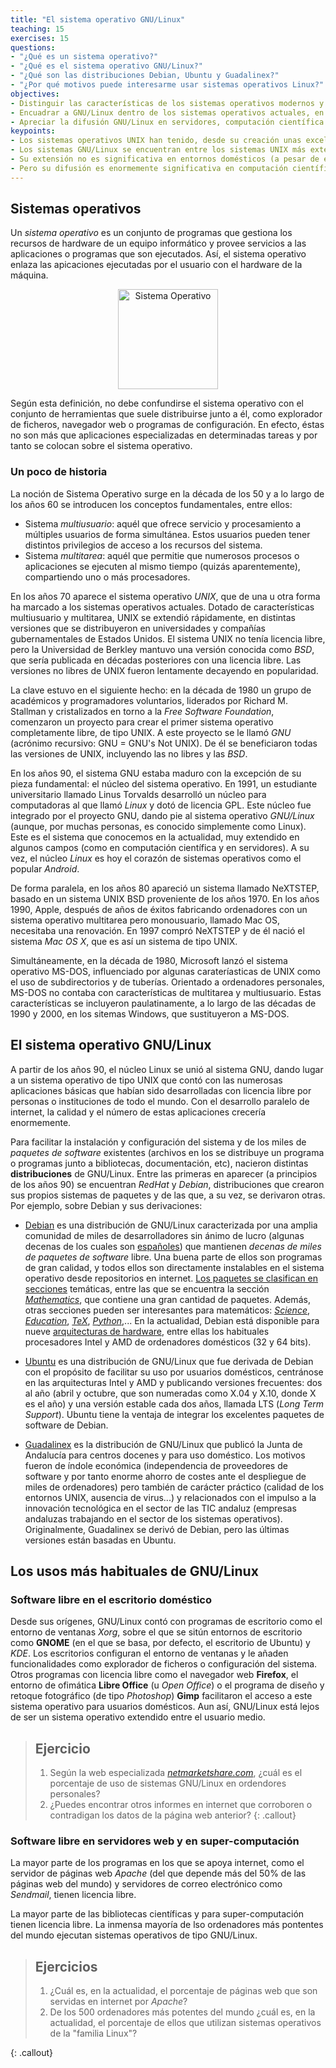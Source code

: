 ```yaml
---
title: "El sistema operativo GNU/Linux"
teaching: 15
exercises: 15
questions:
- "¿Qué es un sistema operativo?"
- "¿Qué es el sistema operativo GNU/Linux?"
- "¿Qué son las distribuciones Debian, Ubuntu y Guadalinex?"
- "¿Por qué motivos puede interesarme usar sistemas operativos Linux?"
objectives:
- Distinguir las características de los sistemas operativos modernos y recordar su historia.
- Encuadrar a GNU/Linux dentro de los sistemas operativos actuales, en particular Ubuntu y Guadalinex.
- Apreciar la difusión GNU/Linux en servidores, computación científica y sistemas móviles.
keypoints:
- Los sistemas operativos UNIX han tenido, desde su creación unas excelentes propiedades
- Los sistemas GNU/Linux se encuentran entre los sistemas UNIX más extendidos
- Su extensión no es significativa en entornos domésticos (a pesar de estar sobradamente preparados para ello)
- Pero su difusión es enormemente significativa en computación científica y en grandes servidores, tanto de cálculo como de internet
---
```


## Sistemas operativos

Un *sistema operativo* es un conjunto de programas que gestiona los recursos de hardware de un equipo informático y provee servicios a las aplicaciones o programas que son ejecutados. Así, el sistema operativo enlaza las apicaciones ejecutadas por el usuario con el hardware de la máquina.

<center> <img src="https://upload.wikimedia.org/wikipedia/commons/thumb/d/dc/Operating_system_placement-es.svg/250px-Operating_system_placement-es.svg.png" alt="Sistema Operativo" style="width: 160px;"/> </center>

Según esta definición, no debe confundirse el sistema operativo con el
conjunto de herramientas que suele distribuirse junto a él, como
explorador de ficheros, navegador web o programas de configuración. En
efecto, éstas no son más que aplicaciones especializadas en
determinadas tareas y por tanto se colocan sobre el sistema operativo.

### Un poco de historia

La noción de Sistema Operativo surge en la década de los 50 y a lo
largo de los años 60 se introducen los conceptos fundamentales, entre ellos:

- Sistema *multiusuario*: aquél que ofrece servicio y procesamiento a
  múltiples usuarios de forma simultánea. Estos usuarios pueden tener
  distintos privilegios de acceso a los recursos del sistema.
- Sistema *multitarea*: aquél que permitie que numerosos procesos o
  aplicaciones se ejecuten al mismo tiempo (quizás aparentemente),
  compartiendo uno o más procesadores.

En los años 70 aparece el sistema operativo *UNIX*, que de una u otra
forma ha marcado a los sistemas operativos actuales. Dotado de
características multiusuario y multitarea, UNIX se extendió
rápidamente, en distintas versiones que se distribuyeron en
universidades y compañías gubernamentales de Estados Unidos. El
sistema UNIX no tenía licencia libre, pero la Universidad de Berkley
mantuvo una versión conocida como *BSD*, que sería publicada en
décadas posteriores con una licencia libre. Las versiones no libres de
UNIX fueron lentamente decayendo en popularidad.

La clave estuvo en el siguiente hecho: en la década de 1980 un grupo
de académicos y programadores voluntarios, liderados por Richard
M. Stallman y cristalizados en torno a la *Free Software Foundation*,
comenzaron un proyecto para crear el primer sistema operativo
completamente libre, de tipo UNIX. A este proyecto se le llamó *GNU*
(acrónimo recursivo: GNU = GNU's Not UNIX). De él se beneficiaron
todas las versiones de UNIX, incluyendo las no libres y las *BSD*.

En los años 90, el sistema GNU estaba maduro con la excepción de su
pieza fundamental: el núcleo del sistema operativo. En 1991, un
estudiante universitario llamado Linus Torvalds desarrolló un núcleo
para computadoras al que llamó *Linux* y dotó de licencia GPL. Este
núcleo fue integrado por el proyecto GNU, dando pie al sistema
operativo *GNU/Linux* (aunque, por muchas personas, es conocido
simplemente como Linux). Este es el sistema que conocemos en la
actualidad, muy extendido en algunos campos (como en computación
científica y en servidores). A su vez, el núcleo *Linux* es hoy el
corazón de sistemas operativos como el popular *Android*.

De forma paralela, en los años 80 apareció un sistema llamado
NeXTSTEP, basado en un sistema UNIX BSD proveniente de los
años 1970. En los años 1990, Apple, después de años de éxitos
fabricando ordenadores con un sistema operativo multitarea pero
monousuario, llamado Mac OS, necesitaba una renovación. En 1997 compró
NeXTSTEP y de él nació el sistema *Mac OS X*, que es así un
sistema de tipo UNIX.

Simultáneamente, en la década de 1980, Microsoft lanzó el sistema
operativo MS-DOS, influenciado por algunas carateríasticas de UNIX
como el uso de subdirectorios y de tuberías. Orientado a ordenadores
personales, MS-DOS no contaba con características de multitarea y
multiusuario. Estas características se incluyeron paulatinamente, a lo
largo de las décadas de 1990 y 2000, en los sitemas Windows, que
sustituyeron a MS-DOS.

## El sistema operativo GNU/Linux

A partir de los años 90, el núcleo Linux se unió al sistema GNU, dando
lugar a un sistema operativo de tipo UNIX que contó con las numerosas
aplicaciones básicas que habían sido desarrolladas con licencia libre
por personas o instituciones de todo el mundo. Con el desarrollo
paralelo de internet, la calidad y el número de estas aplicaciones
crecería enormemente.

Para facilitar la instalación y configuración del sistema y de
los miles de *paquetes de software* existentes (archivos en los se
distribuye un programa o programas junto a bibliotecas, documentación,
etc), nacieron distintas **distribuciones**
de GNU/Linux. Entre las primeras en aparecer (a principios de los años
90) se encuentran *RedHat* y *Debian*, distribuciones que crearon sus
propios sistemas de paquetes y de las que, a su vez, se derivaron
otras. Por ejemplo, sobre Debian y sus derivaciones:

- [Debian](https://www.debian.org) es una distribución de GNU/Linux caracterizada por una amplia comunidad de miles de desarrolladores sin ánimo de lucro (algunas decenas de los cuales son [españoles](https://www.debian.org/international/spanish/desarrolladores)) que mantienen *decenas de miles de paquetes de software* libre. Una buena parte de ellos son programas de gran calidad, y todos ellos son directamente instalables en el sistema operativo desde repositorios en internet.  [Los paquetes se clasifican en secciones](https://packages.debian.org/stable/) temáticas, entre las que se encuentra la sección [*Mathematics*](https://packages.debian.org/stable/math/), que contiene una gran cantidad de paquetes. Además, otras secciones pueden ser interesantes para matemáticos: [*Science*](https://packages.debian.org/jessie/science/), [*Education*](https://packages.debian.org/jessie/education/), [*TeX*](https://packages.debian.org/jessie/tex/), [*Python*](https://packages.debian.org/jessie/python/),...  En la actualidad, Debian está disponible para nueve [arquitecturas de hardware](https://www.debian.org/ports/index.es.html#portlist-released), entre ellas los habituales procesadores Intel y AMD de ordenadores domésticos (32 y 64 bits).

- [Ubuntu](https://www.ubuntu.com/) es una distribución de GNU/Linux que fue derivada de Debian con el propósito de facilitar su uso por usuarios domésticos, centránose en las arquitecturas Intel y AMD y publicando versiones frecuentes: dos al año (abril y octubre, que son numeradas como X.04 y X.10, donde X es el año) y una versión estable cada dos años, llamada LTS (*Long Term Support*). Ubuntu tiene la ventaja de integrar los excelentes paquetes de software de Debian.

- [Guadalinex](http://www.guadalinex.org/) es la  distribución de GNU/Linux que publicó la Junta de Andalucía para centros docenes y para uso doméstico. Los motivos fueron de índole económica (independencia de proveedores de software y por tanto enorme ahorro de costes ante el despliegue de miles de ordenadores) pero también de carácter práctico (calidad de los entornos UNIX, ausencia de virus...) y relacionados con el impulso a la innovación tecnológica en el sector de las TIC andaluz (empresas andaluzas trabajando en el sector de los sistemas operativos). Originalmente, Guadalinex se derivó de Debian, pero las últimas versiones están basadas en Ubuntu.

## Los usos más habituales de GNU/Linux

### Software libre en el escritorio doméstico

Desde sus orígenes, GNU/Linux contó con programas de escritorio como
el entorno de ventanas *Xorg*, sobre el que se sitún entornos de
escritorio como **GNOME** (en el que se basa, por defecto, el
escritorio de Ubuntu) y *KDE*. Los escritorios configuran el entorno de
ventanas y le añaden funcionalidades como explorador de ficheros o
configuración del sistema. Otros programas con licencia libre como el
navegador web **Firefox**, el entorno de ofimática **Libre Office** (u
*Open Office*) o el programa de diseño y retoque fotográfico (de tipo
*Photoshop*) **Gimp** facilitaron el acceso a este sistema operativo para usuarios domésticos.
Aun así, GNU/Linux está lejos de ser un sistema operativo extendido entre el usuario medio.

> ## Ejercicio
>
> 1. Según la web especializada [*netmarketshare.com*](https://www.netmarketshare.com/operating-system-market-share.aspx), ¿cuál es el porcentaje de uso de sistemas GNU/Linux en ordendores personales?
> 2. ¿Puedes encontrar otros informes en internet que corroboren o contradigan los datos de la página web anterior?
{: .callout}

### Software libre en servidores web y en super-computación

La mayor parte de los programas en los que se apoya internet, como el
servidor de páginas web *Apache* (del que depende más del 50% de las
páginas web del mundo) y servidores de correo electrónico como
*Sendmail*, tienen licencia libre.

La mayor parte de las bibliotecas científicas y para super-computación
tienen licencia libre. La inmensa mayoría de lso ordenadores más
pontentes del mundo ejecutan sistemas operativos de tipo GNU/Linux.

> ## Ejercicios
>
> 1. ¿Cuál es, en la actualidad, el porcentaje de páginas web que son servidas en internet por *Apache*?
> 2. De los 500 ordenadores más potentes del mundo ¿cuál es, en la actualidad, el porcentaje de ellos que utilizan sistemas operativos de la "familia Linux"?
>
{: .callout}
